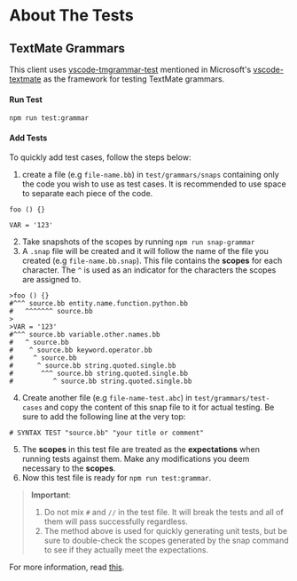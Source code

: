 # About The Tests
## TextMate Grammars
This client uses [vscode-tmgrammar-test](https://github.com/PanAeon/vscode-tmgrammar-test) mentioned in Microsoft's [vscode-textmate](https://github.com/microsoft/vscode-textmate) as the framework for testing TextMate grammars.  
#### Run Test
```
npm run test:grammar
```
#### Add Tests
To quickly add test cases, follow the steps below: 

1. create a file (e.g `file-name.bb`) in `test/grammars/snaps` containing only the code you wish to use as test cases. It is recommended to use space to separate each piece of the code.
```
foo () {}

VAR = '123'
```
2. Take snapshots of the scopes by running `npm run snap-grammar`
3. A `.snap` file will be created and it will follow the name of the file you created (e.g  `file-name.bb.snap`). This file contains the **scopes** for each character. The `^` is used as an indicator for the characters the scopes are assigned to.
```
>foo () {}
#^^^ source.bb entity.name.function.python.bb
#   ^^^^^^^ source.bb
>
>VAR = '123'
#^^^ source.bb variable.other.names.bb
#   ^ source.bb
#    ^ source.bb keyword.operator.bb
#     ^ source.bb
#      ^ source.bb string.quoted.single.bb
#       ^^^ source.bb string.quoted.single.bb
#          ^ source.bb string.quoted.single.bb
```
4. Create another file (e.g `file-name-test.abc`) in `test/grammars/test-cases` and copy the content of this snap file to it for actual testing.  Be sure to add the following line at the very top:
```
# SYNTAX TEST "source.bb" "your title or comment"
```
5. The **scopes** in this test file are treated as the **expectations** when running tests against them. Make any modifications you deem necessary to the **scopes**.
6. Now this test file is ready for `npm run test:grammar`.

> **Important**: 
> 1. Do not mix `#` and `//` in the test file. It will break the tests and all of them will pass successfully regardless.
> 2. The method above is used for quickly generating unit tests, but be sure to double-check the scopes generated by the snap command to see if they actually meet the expectations.

For more information, read [this](https://github.com/PanAeon/vscode-tmgrammar-test/blob/master/README.md).
